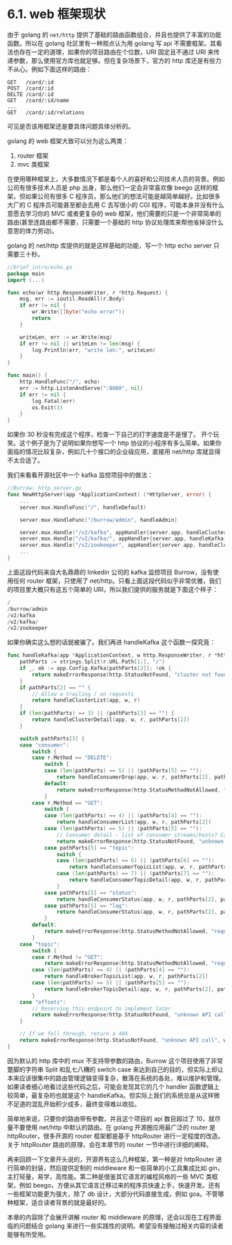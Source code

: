 # 6.1. web 框架现状

由于 golang 的 `net/http` 提供了基础的路由函数组合，并且也提供了丰富的功能函数。所以在 golang 社区里有一种观点认为用 golang 写 api 不需要框架。其看法也存在一定的道理，如果你的项目路由在个位数，URI 固定且不通过 URI 来传递参数，那么使用官方库也就足够。但在复杂场景下，官方的 http 库还是有些力不从心。例如下面这样的路由：

```
GET   /card/:id
POST  /card/:id
DELTE /card/:id
GET   /card/:id/name
...
GET   /card/:id/relations
```

可见是否该用框架还是要具体问题具体分析的。

golang 的 web 框架大致可以分为这么两类：

1. router 框架
2. mvc 类框架

在使用哪种框架上，大多数情况下都是看个人的喜好和公司技术人员的背景。例如公司有很多技术人员是 php 出身，那么他们一定会非常喜欢像 beego 这样的框架，但如果公司有很多 C 程序员，那么他们的想法可能是越简单越好。比如很多大厂的 C 程序员可能甚至都会去用 C 去写很小的 CGI 程序，可能本身并没有什么意愿去学习你的 MVC 或者更复杂的 web 框架，他们需要的只是一个非常简单的路由(甚至连路由都不需要，只需要一个基础的 http 协议处理库来帮他省掉没什么意思的体力劳动)。

golang 的 net/http 库提供的就是这样基础的功能，写一个 http echo server 只需要三十秒。

```go
//brief_intro/echo.go
package main
import (...)

func echo(wr http.ResponseWriter, r *http.Request) {
    msg, err := ioutil.ReadAll(r.Body)
    if err != nil {
        wr.Write([]byte("echo error"))
        return
    }

    writeLen, err := wr.Write(msg)
    if err != nil || writeLen != len(msg) {
        log.Println(err, "write len:", writeLen)
    }
}

func main() {
    http.HandleFunc("/", echo)
    err := http.ListenAndServe(":8080", nil)
    if err != nil {
        log.Fatal(err)
        os.Exit(1)
    }
}

```

如果你 30 秒没有完成这个程序，检查一下自己的打字速度是不是慢了。 开个玩笑。这个例子是为了说明如果你想写一个 http 协议的小程序有多么简单。如果你面临的情况比较复杂，例如几十个接口的企业级应用，直接用 net/http 库就显得不太合适了。

我们来看看开源社区中一个 kafka 监控项目中的做法：

```go
//Burrow: http_server.go
func NewHttpServer(app *ApplicationContext) (*HttpServer, error) {
    ...
    server.mux.HandleFunc("/", handleDefault)

    server.mux.HandleFunc("/burrow/admin", handleAdmin)

    server.mux.Handle("/v2/kafka", appHandler{server.app, handleClusterList})
    server.mux.Handle("/v2/kafka/", appHandler{server.app, handleKafka})
    server.mux.Handle("/v2/zookeeper", appHandler{server.app, handleClusterList})
    ...
}
```

上面这段代码来自大名鼎鼎的 linkedin 公司的 kafka 监控项目 Burrow，没有使用任何 router 框架，只使用了 net/http。只看上面这段代码似乎非常优雅，我们的项目里大概只有这五个简单的 URI，所以我们提供的服务就是下面这个样子：

```go
/
/burrow/admin
/v2/kafka
/v2/kafka/
/v2/zookeeper
```

如果你确实这么想的话就被骗了。我们再进 handleKafka 这个函数一探究竟：

```go
func handleKafka(app *ApplicationContext, w http.ResponseWriter, r *http.Request) (int, string) {
    pathParts := strings.Split(r.URL.Path[1:], "/")
    if _, ok := app.Config.Kafka[pathParts[2]]; !ok {
        return makeErrorResponse(http.StatusNotFound, "cluster not found", w, r)
    }
    if pathParts[2] == "" {
        // Allow a trailing / on requests
        return handleClusterList(app, w, r)
    }
    if (len(pathParts) == 3) || (pathParts[3] == "") {
        return handleClusterDetail(app, w, r, pathParts[2])
    }

    switch pathParts[3] {
    case "consumer":
        switch {
        case r.Method == "DELETE":
            switch {
            case (len(pathParts) == 5) || (pathParts[5] == ""):
                return handleConsumerDrop(app, w, r, pathParts[2], pathParts[4])
            default:
                return makeErrorResponse(http.StatusMethodNotAllowed, "request method not supported", w, r)
            }
        case r.Method == "GET":
            switch {
            case (len(pathParts) == 4) || (pathParts[4] == ""):
                return handleConsumerList(app, w, r, pathParts[2])
            case (len(pathParts) == 5) || (pathParts[5] == ""):
                // Consumer detail - list of consumer streams/hosts? Can be config info later
                return makeErrorResponse(http.StatusNotFound, "unknown API call", w, r)
            case pathParts[5] == "topic":
                switch {
                case (len(pathParts) == 6) || (pathParts[6] == ""):
                    return handleConsumerTopicList(app, w, r, pathParts[2], pathParts[4])
                case (len(pathParts) == 7) || (pathParts[7] == ""):
                    return handleConsumerTopicDetail(app, w, r, pathParts[2], pathParts[4], pathParts[6])
                }
            case pathParts[5] == "status":
                return handleConsumerStatus(app, w, r, pathParts[2], pathParts[4], false)
            case pathParts[5] == "lag":
                return handleConsumerStatus(app, w, r, pathParts[2], pathParts[4], true)
            }
        default:
            return makeErrorResponse(http.StatusMethodNotAllowed, "request method not supported", w, r)
        }
    case "topic":
        switch {
        case r.Method != "GET":
            return makeErrorResponse(http.StatusMethodNotAllowed, "request method not supported", w, r)
        case (len(pathParts) == 4) || (pathParts[4] == ""):
            return handleBrokerTopicList(app, w, r, pathParts[2])
        case (len(pathParts) == 5) || (pathParts[5] == ""):
            return handleBrokerTopicDetail(app, w, r, pathParts[2], pathParts[4])
        }
    case "offsets":
        // Reserving this endpoint to implement later
        return makeErrorResponse(http.StatusNotFound, "unknown API call", w, r)
    }

    // If we fell through, return a 404
    return makeErrorResponse(http.StatusNotFound, "unknown API call", w, r)
}
```

因为默认的 http 库中的 mux 不支持带参数的路由，Burrow 这个项目使用了非常蹩脚的字符串 Split 和乱七八糟的 switch case 来达到自己的目的，但实际上却让本来应该很集中的路由管理逻辑变得复杂，散落在系统的各处，难以维护和管理。如果读者细心地看过这些代码之后，可能会发现其它的几个 handler 函数逻辑上较简单，最复杂的也就是这个 handleKafka。但实际上我们的系统总是从这样微不足道的混乱开始积少成多，最终变得难以收拾。

简单地来说，只要你的路由带有参数，并且这个项目的 api 数目超过了 10，就尽量不要使用 net/http 中默认的路由。在 golang 开源圈应用最广泛的 router 是 httpRouter，很多开源的 router 框架都是基于 httpRouter 进行一定程度的改造。关于 httpRouter 路由的原理，会在本章节的 router 一节中进行详细的阐释。

再来回顾一下文章开头说的，开源界有这么几种框架，第一种是对 httpRouter 进行简单的封装，然后提供定制的 middleware 和一些简单的小工具集成比如 gin，主打轻量，易学，高性能。第二种是借鉴其它语言的编程风格的一些 MVC 类框架，例如 beego，方便从其它语言迁移过来的程序员快速上手，快速开发。还有一些框架功能更为强大，除了 db 设计，大部分代码直接生成，例如 goa。不管哪种框架，适合读者背景的就是最好的。

本章的内容除了会展开讲解 router 和 middleware 的原理，还会以现在工程界面临的问题结合 golang 来进行一些实践性的说明。希望没有接触过相关内容的读者能够有所受用。


